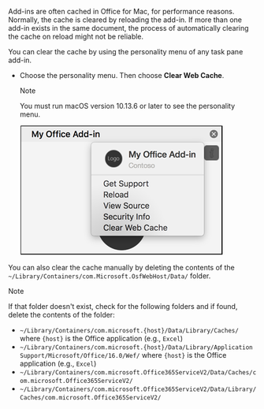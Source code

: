 Add-ins are often cached in Office for Mac, for performance reasons. Normally, the cache is cleared by reloading the add-in. If more than one add-in exists in the same document, the process of automatically clearing the cache on reload might not be reliable.

You can clear the cache by using the personality menu of any task pane add-in.
- Choose the personality menu. Then choose **Clear Web Cache**.
    > [!NOTE]
    > You must run macOS version 10.13.6 or later to see the personality menu.

    ![Screenshot of clear web cache option on personality menu.](../images/mac-clear-cache-menu.png)

You can also clear the cache manually by deleting the contents of the `~/Library/Containers/com.Microsoft.OsfWebHost/Data/` folder.

> [!NOTE]
> If that folder doesn't exist, check for the following folders and if found, delete the contents of the folder:
>    - `~/Library/Containers/com.microsoft.{host}/Data/Library/Caches/` where `{host}` is the Office application (e.g., `Excel`)
>    - `~/Library/Containers/com.microsoft.{host}/Data/Library/Application Support/Microsoft/Office/16.0/Wef/` where `{host}` is the Office application (e.g., `Excel`)
>    - `~/Library/Containers/com.microsoft.Office365ServiceV2/Data/Caches/com.microsoft.Office365ServiceV2/`
>    - `~/Library/Containers/com.microsoft.Office365ServiceV2/Data/Library/Caches/com.microsoft.Office365ServiceV2/`
